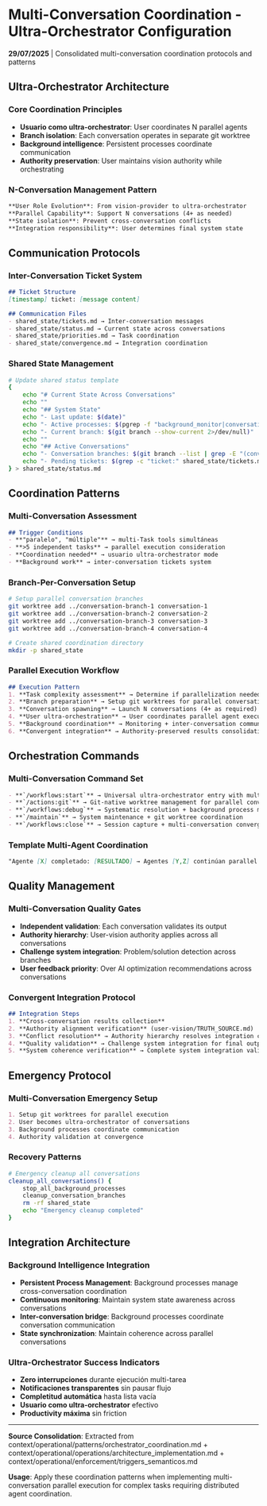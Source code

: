 # Multi-Conversation Coordination - Ultra-Orchestrator Configuration

**29/07/2025** | Consolidated multi-conversation coordination protocols and patterns

## Ultra-Orchestrator Architecture

### Core Coordination Principles
- **Usuario como ultra-orchestrator**: User coordinates N parallel agents
- **Branch isolation**: Each conversation operates in separate git worktree
- **Background intelligence**: Persistent processes coordinate communication
- **Authority preservation**: User maintains vision authority while orchestrating

### N-Conversation Management Pattern
```markdown
**User Role Evolution**: From vision-provider to ultra-orchestrator
**Parallel Capability**: Support N conversations (4+ as needed)
**State isolation**: Prevent cross-conversation conflicts
**Integration responsibility**: User determines final system state
```

## Communication Protocols

### Inter-Conversation Ticket System
```markdown
## Ticket Structure
[timestamp] ticket: [message content]

## Communication Files
- shared_state/tickets.md → Inter-conversation messages
- shared_state/status.md → Current state across conversations
- shared_state/priorities.md → Task coordination
- shared_state/convergence.md → Integration coordination
```

### Shared State Management
```bash
# Update shared status template
{
    echo "# Current State Across Conversations"
    echo ""
    echo "## System State"
    echo "- Last update: $(date)"
    echo "- Active processes: $(pgrep -f "background_monitor|conversation_coordinator|communication_daemon" | wc -l)"
    echo "- Current branch: $(git branch --show-current 2>/dev/null)"
    echo ""
    echo "## Active Conversations"
    echo "- Conversation branches: $(git branch --list | grep -E "(conversation-|task-)" | wc -l)"
    echo "- Pending tickets: $(grep -c "ticket:" shared_state/tickets.md 2>/dev/null || echo 0)"
} > shared_state/status.md
```

## Coordination Patterns

### Multi-Conversation Assessment
```markdown
## Trigger Conditions
- **"paralelo", "múltiple"** → multi-Task tools simultáneas
- **>5 independent tasks** → parallel execution consideration
- **Coordination needed** → usuario ultra-orchestrator mode
- **Background work** → inter-conversation tickets system
```

### Branch-Per-Conversation Setup
```bash
# Setup parallel conversation branches
git worktree add ../conversation-branch-1 conversation-1
git worktree add ../conversation-branch-2 conversation-2
git worktree add ../conversation-branch-3 conversation-3
git worktree add ../conversation-branch-4 conversation-4

# Create shared coordination directory
mkdir -p shared_state
```

### Parallel Execution Workflow
```markdown
## Execution Pattern
1. **Task complexity assessment** → Determine if parallelization needed
2. **Branch preparation** → Setup git worktrees for parallel conversations
3. **Conversation spawning** → Launch N conversations (4+ as required)
4. **User ultra-orchestration** → User coordinates parallel agent execution
5. **Background coordination** → Monitoring + inter-conversation communication
6. **Convergent integration** → Authority-preserved results consolidation
```

## Orchestration Commands

### Multi-Conversation Command Set
```markdown
- **`/workflows:start`** → Universal ultra-orchestrator entry with multi-conversation assessment
- **`/actions:git`** → Git-native worktree management for parallel conversations
- **`/workflows:debug`** → Systematic resolution + background process management
- **`/maintain`** → System maintenance + git worktree coordination
- **`/workflows:close`** → Session capture + multi-conversation convergence
```

### Template Multi-Agent Coordination
```markdown
"Agente [X] completado: [RESULTADO] → Agentes [Y,Z] continúan parallel. Estado general: [X/Y] completados."
```

## Quality Management

### Multi-Conversation Quality Gates
- **Independent validation**: Each conversation validates its output
- **Authority hierarchy**: User-vision authority applies across all conversations
- **Challenge system integration**: Problem/solution detection across branches
- **User feedback priority**: Over AI optimization recommendations across conversations

### Convergent Integration Protocol
```markdown
## Integration Steps
1. **Cross-conversation results collection**
2. **Authority alignment verification** (user-vision/TRUTH_SOURCE.md)
3. **Conflict resolution** → Authority hierarchy resolves integration conflicts
4. **Quality validation** → Challenge system integration for final output
5. **System coherence verification** → Complete system integration validated
```

## Emergency Protocol

### Multi-Conversation Emergency Setup
```markdown
1. Setup git worktrees for parallel execution
2. User becomes ultra-orchestrator of conversations
3. Background processes coordinate communication
4. Authority validation at convergence
```

### Recovery Patterns
```bash
# Emergency cleanup all conversations
cleanup_all_conversations() {
    stop_all_background_processes
    cleanup_conversation_branches
    rm -rf shared_state
    echo "Emergency cleanup completed"
}
```

## Integration Architecture

### Background Intelligence Integration
- **Persistent Process Management**: Background processes manage cross-conversation coordination
- **Continuous monitoring**: Maintain system state awareness across conversations
- **Inter-conversation bridge**: Background processes coordinate conversation communication
- **State synchronization**: Maintain coherence across parallel conversations

### Ultra-Orchestrator Success Indicators
- **Zero interrupciones** durante ejecución multi-tarea
- **Notificaciones transparentes** sin pausar flujo
- **Completitud automática** hasta lista vacía
- **Usuario como ultra-orchestrator** efectivo
- **Productivity máxima** sin friction

---
**Source Consolidation**: Extracted from context/operational/patterns/orchestrator_coordination.md + context/operational/operations/architecture_implementation.md + context/operational/enforcement/triggers_semanticos.md

**Usage**: Apply these coordination patterns when implementing multi-conversation parallel execution for complex tasks requiring distributed agent coordination.